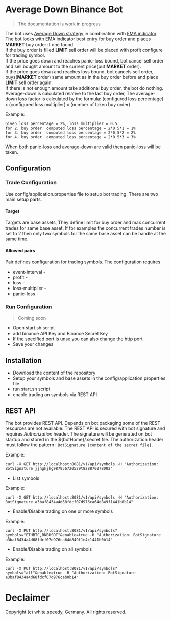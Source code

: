 # Average Down Binance Bot
> The documentation is work in progress
>

The bot uses [Average Down strategy](https://www.investopedia.com/terms/a/averagedown.asp) in combination with [EMA indicator](https://www.investopedia.com/terms/e/ema.asp).  
The bot looks with EMA indicator best entry for buy order and places **MARKET** buy order if one found.  
If the buy order is filled **LIMIT** sell order will be placed with profit configure for trading symbol.  
If the price goes down and reaches panic-loss bound, bot cancel sell order and sell bought amount to the current price(put **MARKET** order).  
If the price goes down and reaches loss bound, bot cancels sell order, buys(**MARKET** order) same amount as in the buy order before and place **LIMIT** sell order again.  
If there is not enough amount take additional buy order, the bot do nothing.
Average-down is calculated relative to the last buy order,
The average-down loss factor is calculated by the formula: (configured loss percentage) x (configured loss multiplier) x (number of taken buy order)

 Example:
 ```
 Given loss percentage = 2%, loss multiplier = 0.5 
 for 2. buy order  computed loss percentage = 2*0.5*1 = 1%
 for 3. buy order  computed loss percentage = 2*0.5*2 = 2%
 for 4. buy order  computed loss percentage = 2*0.5*3 = 3%
 ```
When both panic-loss and average-down are valid then panic-loss will be taken.

## Configuration
### Trade Configuration
Use config/application.properties file to setup bot trading. There are two main setup parts.
#### Target
Targets are base assets, They define limit for buy order and max concurrent trades for same base asset.
If for examples the concurrent trades number is set to 2 then only two symbols for the same base asset can be handle at the same time.
#### Allowed pairs
Pair defines configuration for trading symbols. The configuration requires
* event-interval -
* profit -
* loss -
* loss-multiplier -
* panic-loss -

### Run Configuration
> Coming soon
>
* Open start.sh script
* add binance API Key and Binance Secret Key
* If the specified port is unse you can also change the http port
* Save your changes

## Installation
* Download the content of the repository
* Setup your symbols and base assets in the config/application.properties file
* run start.sh script
* enable trading on symbols via REST API
## REST API
 The bot provides REST API. Depends on bot packaging some of the REST resources are not available.
 The REST API is secured with bot signature and requires *Authorization* header. The signature will be generated on bot startup and stored in the ${botHome}/.secret file.
 The authorization header must follow the pattern : `BotSignature {content of the secret file}`.

 Example:
 ```
 curl -X GET http://localhost:8081/v1/api/symbols -H "Authorization: BotSignature jjhgkjhg987956720529t828870278002"
 ```
* List symbols

 Example:
 ```
curl -X GET http://localhost:8081/v1/api/symbols -H "Authorization: BotSignature a3baf8434a4d68fdcf07d976ca64d849f1441b0b14"
 ```
* Enable/Disable trading on one or more symbols

 Example:
 ```
curl -X PUT http://localhost:8081/v1/api/symbols?symbols="ETHBTC,BNBUSDT"&enable=true -H "Authorization: BotSignature a3baf8434a4d68fdcf07d976ca64d849f1e4c1441b0b14"
 ```
* Enable/Disable trading on all symbols

 Example:
 ```
curl -X PUT http://localhost:8081/v1/api/symbols?symbols="all"&enable=true -H "Authorization: BotSignature a3baf8434a4d68fdcf07d976cab0b14"
 ```

# Declaimer
Copyright (c) white.speedy, Germany. All rights reserved.
